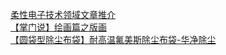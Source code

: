   
[柔性电子技术领域文章推介](http://www.dianyue.me/archives/919/u6kofr7l19ctm99v/)  
[【掌门说】绘画篇之版画](http://www.dianyue.me/archives/381/3lckqdxgtj6jpte3/)  
[【圆袋型除尘布袋】耐高温氟美斯除尘布袋-华净除尘](http://www.dianyue.me/archives/854/j3gjqd4bwvf72lhq/)